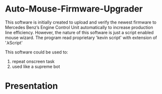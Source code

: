 # Auto-Mouse-Firmware-Upgrader
This software is initially created to upload and verify the newest firmware to Mercedes Benz’s Engine Control Unit automatically to increase production line efficiency. However, the nature of this software is just a script enabled mouse wizard. The program read proprietary 'kevin script' with extension of '.kScript'

This software could be used to:
1.  repeat onscreen task
2.  used like a supreme bot 

# Presentation #

